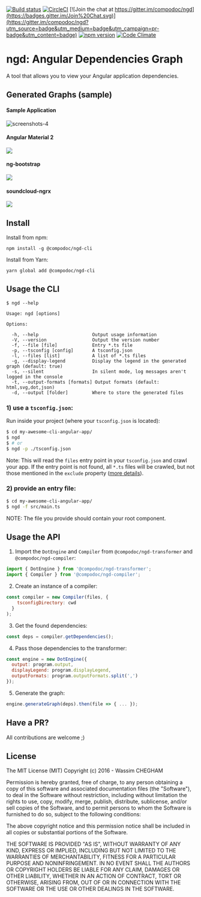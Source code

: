 [![Build status](https://ci.appveyor.com/api/projects/status/wlla9cm0vcie4lur/branch/master?svg=true)](https://ci.appveyor.com/project/compodoc/ngd/branch/master)
[![CircleCI](https://circleci.com/gh/compodoc/ngd/tree/master.svg?style=svg)](https://circleci.com/gh/compodoc/ngd/tree/master)
[![Join the chat at https://gitter.im/compodoc/ngd](https://badges.gitter.im/Join%20Chat.svg)](https://gitter.im/compodoc/ngd?utm_source=badge&utm_medium=badge&utm_campaign=pr-badge&utm_content=badge)
[![npm version](https://badge.fury.io/js/ngd.svg)](https://badge.fury.io/js/ngd)
[![Code Climate](https://codeclimate.com/github/compodoc/ngd/badges/gpa.svg)](https://codeclimate.com/github/compodoc/ngd)

ngd: Angular Dependencies Graph
====
A tool that allows you to view your Angular application dependencies.

## Generated Graphs (sample)

#### Sample Application
![screenshots-4](https://raw.githubusercontent.com/compodoc/ngd/master/screenshots/dependencies-4.png)

#### Angular Material 2 
<img src="https://cdn.rawgit.com/compodoc/ngd/master/screenshots/dependencies.material2.svg"/>

#### ng-bootstrap
<img src="https://cdn.rawgit.com/compodoc/ngd/master/screenshots/dependencies.ng-bootstrap.svg"/>

#### soundcloud-ngrx
<img src="https://cdn.rawgit.com/compodoc/ngd/master/screenshots/dependencies.soundcloud-ngrx.svg"/>

## Install

Install from npm: 

```
npm install -g @compodoc/ngd-cli
```

Install from Yarn: 

```
yarn global add @compodoc/ngd-cli
```

## Usage the CLI

```
$ ngd --help

Usage: ngd [options]

Options:

  -h, --help                    Output usage information
  -V, --version                 Output the version number
  -f, --file [file]             Entry *.ts file
  -p, --tsconfig [config]       A tsconfig.json
  -l, --files [list]            A list of *.ts files
  -g, --display-legend          Display the legend in the generated graph (default: true)
  -s, --silent                  In silent mode, log messages aren't logged in the console
  -t, --output-formats [formats] Output formats (default: html,svg,dot,json)
  -d, --output [folder]         Where to store the generated files
```

### 1) use a `tsconfig.json`:
Run inside your project (where your `tsconfig.json` is located):

```bash
$ cd my-awesome-cli-angular-app/
$ ngd
$ # or
$ ngd -p ./tsconfig.json
```

Note: This will read the `files` entry point in your `tsconfig.json` and crawl your app. If the entry point is not
found, all `*.ts` files will be crawled, but not those mentioned in the `exclude` property ([more details](https://www.typescriptlang.org/docs/handbook/tsconfig.json.html#details)).

### 2) provide an entry file:

```bash
$ cd my-awesome-cli-angular-app/
$ ngd -f src/main.ts
```

NOTE: The file you provide should contain your root component.

## Usage the API

1) Import the `DotEngine` and `Compiler` from `@compodoc/ngd-transformer` and `@compodoc/ngd-compiler`:

```javascript
import { DotEngine } from '@compodoc/ngd-transformer';
import { Compiler } from '@compodoc/ngd-compiler';
```

2) Create an instance of a compiler:

```javascript
const compiler = new Compiler(files, {
    tsconfigDirectory: cwd
  }
);
```

3) Get the found dependencies:

```javascript
const deps = compiler.getDependencies();
```

4) Pass those dependencies to the transformer:

```javascript
const engine = new DotEngine({
  output: program.output,
  displayLegend: program.displayLegend,
  outputFormats: program.outputFormats.split(',')
});
```

5) Generate the graph:

```javascript
engine.generateGraph(deps).then(file => { ... });
```

## Have a PR?

All contributions are welcome ;)

## License

The MIT License (MIT)
Copyright (c) 2016 - Wassim CHEGHAM

Permission is hereby granted, free of charge, to any person obtaining a copy of this software and associated documentation files (the "Software"), to deal in the Software without restriction, including without limitation the rights to use, copy, modify, merge, publish, distribute, sublicense, and/or sell copies of the Software, and to permit persons to whom the Software is furnished to do so, subject to the following conditions:

The above copyright notice and this permission notice shall be included in all copies or substantial portions of the Software.

THE SOFTWARE IS PROVIDED "AS IS", WITHOUT WARRANTY OF ANY KIND, EXPRESS OR IMPLIED, INCLUDING BUT NOT LIMITED TO THE WARRANTIES OF MERCHANTABILITY, FITNESS FOR A PARTICULAR PURPOSE AND NONINFRINGEMENT. IN NO EVENT SHALL THE AUTHORS OR COPYRIGHT HOLDERS BE LIABLE FOR ANY CLAIM, DAMAGES OR OTHER LIABILITY, WHETHER IN AN ACTION OF CONTRACT, TORT OR OTHERWISE, ARISING FROM, OUT OF OR IN CONNECTION WITH THE SOFTWARE OR THE USE OR OTHER DEALINGS IN THE SOFTWARE.
